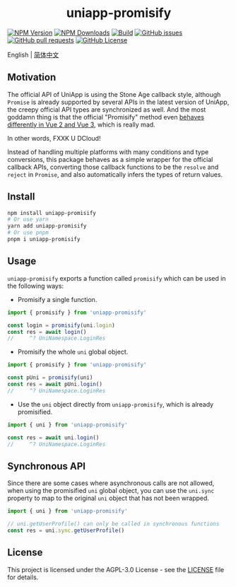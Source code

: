 <p align="center">
  <h1 align="center">uniapp-promisify</h1>
</p>

<p align="center">

[![NPM Version](https://img.shields.io/npm/v/uniapp-promisify?style=flat)](https://www.npmjs.com/package/uniapp-promisify)
[![NPM Downloads](https://img.shields.io/npm/dw/uniapp-promisify)](https://www.npmjs.com/package/uniapp-promisify)
[![Build](https://github.com/MaikoTan/uniapp-promisify/actions/workflows/build.yml/badge.svg)](https://github.com/MaikoTan/uniapp-promisify/actions/workflows/build.yml)
[![GitHub issues](https://img.shields.io/github/issues/MaikoTan/uniapp-promisify)](https://github.com/MaikoTan/uniapp-promisify/issues)
[![GitHub pull requests](https://img.shields.io/github/issues-pr/MaikoTan/uniapp-promisify)](https://github.com/MaikoTan/uniapp-promisify/pulls)
[![GitHub License](https://img.shields.io/github/license/MaikoTan/uniapp-promisify?color=green)](https://github.com/MaikoTan/uniapp-promisify/blob/master/LICENSE)

</p>

English | [简体中文](https://github.com/MaikoTan/uniapp-promisify/blob/master/README.zh-CN.md)

## Motivation

The official API of UniApp is using the Stone Age callback style, although `Promise` is already supported by several APIs in the latest version of UniApp, the creepy official API types are synchronized as well. And the most goddamn thing is that the official "Promisify" method even [behaves differently in Vue 2 and Vue 3](https://uniapp.dcloud.net.cn/api/#vue-2-%E5%92%8C-vue-3-%E7%9A%84-api-promise-%E5%8C%96), which is really mad.

In other words, FXXK U DCloud!

Instead of handling multiple platforms with many conditions and type conversions, this package behaves as a simple wrapper for the official callback APIs, converting those callback functions to be the `resolve` and `reject` in `Promise`, and also automatically infers the types of return values.

## Install

```bash
npm install uniapp-promisify
# Or use yarn
yarn add uniapp-promisify
# Or use pnpm
pnpm i uniapp-promisify
```

## Usage

`uniapp-promisify` exports a function called `promisify` which can be used in the following ways:

- Promisify a single function.

```ts
import { promisify } from 'uniapp-promisify'

const login = promisify(uni.login)
const res = await login()
//     ^? UniNamespace.LoginRes
```

- Promisify the whole `uni` global object.

```ts
import { promisify } from 'uniapp-promisify'

const pUni = promisify(uni)
const res = await pUni.login()
//     ^? UniNamespace.LoginRes
```

- Use the `uni` object directly from `uniapp-promisify`, which is already promisified.

```ts
import { uni } from 'uniapp-promisify'

const res = await uni.login()
//     ^? UniNamespace.LoginRes
```

## Synchronous API

Since there are some cases where asynchronous calls are not allowed, when using the promisified `uni` global object, you can use the `uni.sync` property to map to the original `uni` object that has not been wrapped.

```ts
import { uni } from 'uniapp-promisify'

// uni.getUserProfile() can only be called in synchronous functions
const res = uni.sync.getUserProfile()
```

## License

This project is licensed under the AGPL-3.0 License - see the [LICENSE](./LICENSE) file for details.

